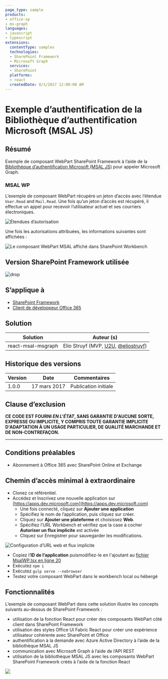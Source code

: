 ```yaml
---
page_type: sample
products:
- office-sp
- ms-graph
languages:
- javascript
- typescript
extensions:
  contentType: samples
  technologies:
  - SharePoint Framework
  - Microsoft Graph
  services:
  - SharePoint
  platforms:
  - react
  createdDate: 8/1/2017 12:00:00 AM
---
```

# Exemple d’authentification de la Bibliothèque d’authentification Microsoft (MSAL JS)

## Résumé

Exemple de composant WebPart SharePoint Framework à l’aide de la [Bibliothèque d’authentification Microsoft (MSAL JS)](https://github.com/AzureAD/microsoft-authentication-library-for-js) pour appeler Microsoft Graph.

### MSAL WP

L’exemple de composant WebPart récupère un jeton d’accès avec l’étendue `User.Read` and `Mail.Read`. Une fois qu’un jeton d’accès est récupéré, il effectue un appel pour recevoir l’utilisateur actuel et ses courriers électroniques.

![Étendues d’autorisation](./assets/permission-scopes.png)

Une fois les autorisations attribuées, les informations suivantes sont affichées :

![Le composant WebPart MSAL affiché dans SharePoint Workbench](./assets/msal-wp-output.png)

## Version SharePoint Framework utilisée 
![drop](https://img.shields.io/badge/drop-GA-green.svg)

## S’applique à

* [SharePoint Framework](https://docs.microsoft.com/sharepoint/dev/spfx/sharepoint-framework-overview)
* [Client de développeur Office 365](https://docs.microsoft.com/sharepoint/dev/spfx/set-up-your-developer-tenant)

## Solution

Solution|Auteur (s)
--------|---------
react-msal-msgraph|Elio Struyf (MVP, [U2U](https://www.u2u.be), [@eliostruyf](https://www.twitter.com/eliostruyf))

## Historique des versions

Version|Date|Commentaires
-------|----|--------
1.0.0 | 17 mars 2017 | Publication initiale

## Clause d’exclusion
**CE CODE EST FOURNI *EN L’ÉTAT*, SANS GARANTIE D'AUCUNE SORTE, EXPRESSE OU IMPLICITE, Y COMPRIS TOUTE GARANTIE IMPLICITE D'ADAPTATION À UN USAGE PARTICULIER, DE QUALITÉ MARCHANDE ET DE NON-CONTREFAÇON.**

---

## Conditions préalables

- Abonnement à Office 365 avec SharePoint Online et Exchange

## Chemin d’accès minimal à extraordinaire

- Clonez ce référentiel.
- Accédez et Inscrivez une nouvelle application sur [https://apps.dev.microsoft.com](https://apps.dev.microsoft.com)
    - Une fois connecté, cliquez sur **Ajouter une application**
    - Spécifiez le nom de l’application, puis cliquez sur créer.
    - Cliquez sur **Ajouter une plateforme** et choisissez **Web**.
    - Spécifiez l’URL Workbench et vérifiez que la case à cocher **Autoriser un flux implicite** est activée
    - Cliquez sur Enregistrer pour sauvegarder les modifications.

![Configuration d’URL web et flux implicite](./assets/redirect-url.png)

- Copiez l’**ID de l’application** puismodifiez-le en l'ajoutant au [fichier MsalWP.tsx en ligne 20](./src/webparts/msalWp/components/MsalWp.tsx#20)
- Exécutez `npm i`
- Exécutez `gulp serve --nobrowser`
- Testez votre composant WebPart dans le workbench local ou hébergé

## Fonctionnalités

L’exemple de composant WebPart dans cette solution illustre les concepts suivants au-dessus de SharePoint Framework :

- utilisation de la fonction React pour créer des composants WebPart côté client dans SharePoint Framework
- utilisation des styles Office UI Fabric React pour créer une expérience utilisateur cohérente avec SharePoint et Office
- authentification à la demande avec Azure Active Directory à l’aide de la bibliothèque MSAL JS
- communication avec Microsoft Graph à l’aide de l’API REST
- utilisation de la bibliothèque MSAL JS avec les composants WebPart SharePoint Framework créés à l’aide de la fonction React

![](https://telemetry.sharepointpnp.com/sp-dev-fx-webparts/samples/react-msal-msgraph)
